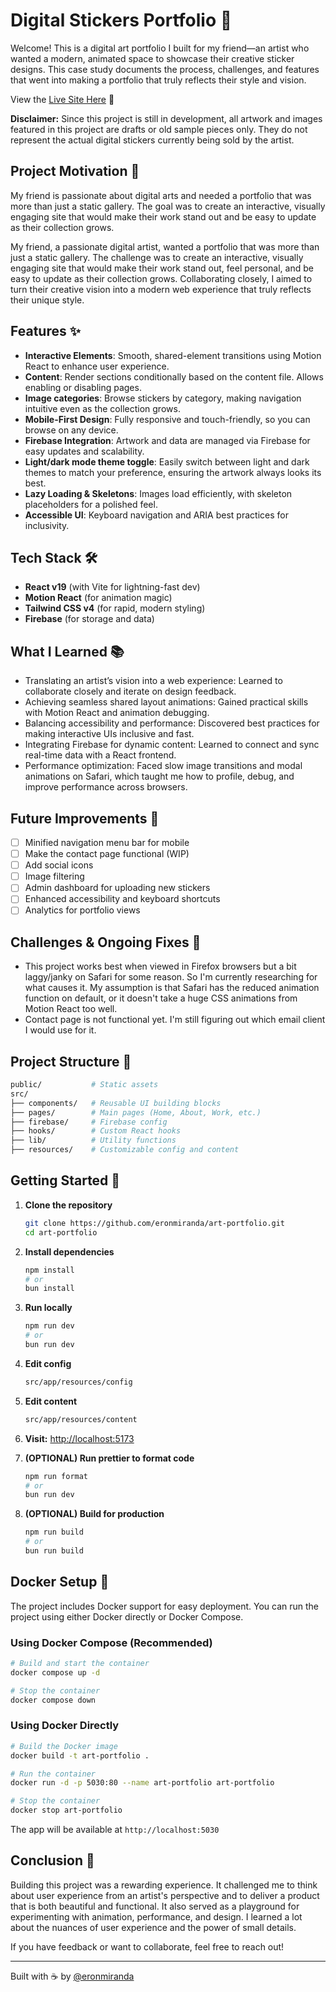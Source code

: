 # Digital Stickers Portfolio 🎨

Welcome! This is a digital art portfolio I built for my friend—an artist who wanted a modern, animated space to showcase their creative sticker designs. This case study documents the process, challenges, and features that went into making a portfolio that truly reflects their style and vision.

View the [Live Site Here](https://www.marave.ca) 🔗

**Disclaimer:** Since this project is still in development, all artwork and images featured in this project are drafts or old sample pieces only. They do not represent the actual digital stickers currently being sold by the artist.

## Project Motivation 🎯

My friend is passionate about digital arts and needed a portfolio that was more than just a static gallery. The goal was to create an interactive, visually engaging site that would make their work stand out and be easy to update as their collection grows.

My friend, a passionate digital artist, wanted a portfolio that was more than just a static gallery. The challenge was to create an interactive, visually engaging site that would make their work stand out, feel personal, and be easy to update as their collection grows. Collaborating closely, I aimed to turn their creative vision into a modern web experience that truly reflects their unique style.

## Features ✨

- **Interactive Elements**: Smooth, shared-element transitions using Motion React to enhance user experience.
- **Content**: Render sections conditionally based on the content file. Allows enabling or disabling pages.
- **Image categories**: Browse stickers by category, making navigation intuitive even as the collection grows.
- **Mobile-First Design**: Fully responsive and touch-friendly, so you can browse on any device.
- **Firebase Integration**: Artwork and data are managed via Firebase for easy updates and scalability.
- **Light/dark mode theme toggle**: Easily switch between light and dark themes to match your preference, ensuring the artwork always looks its best.
- **Lazy Loading & Skeletons**: Images load efficiently, with skeleton placeholders for a polished feel.
- **Accessible UI**: Keyboard navigation and ARIA best practices for inclusivity.

## Tech Stack 🛠️

- **React v19** (with Vite for lightning-fast dev)
- **Motion React** (for animation magic)
- **Tailwind CSS v4** (for rapid, modern styling)
- **Firebase** (for storage and data)

## What I Learned 📚

- Translating an artist’s vision into a web experience: Learned to collaborate closely and iterate on design feedback.
- Achieving seamless shared layout animations: Gained practical skills with Motion React and animation debugging.
- Balancing accessibility and performance: Discovered best practices for making interactive UIs inclusive and fast.
- Integrating Firebase for dynamic content: Learned to connect and sync real-time data with a React frontend.
- Performance optimization: Faced slow image transitions and modal animations on Safari, which taught me how to profile, debug, and improve performance across browsers.

## Future Improvements 🚧

- [ ] Minified navigation menu bar for mobile
- [ ] Make the contact page functional (WIP)
- [ ] Add social icons
- [ ] Image filtering
- [ ] Admin dashboard for uploading new stickers
- [ ] Enhanced accessibility and keyboard shortcuts
- [ ] Analytics for portfolio views

## Challenges & Ongoing Fixes 🐞

- This project works best when viewed in Firefox browsers but a bit laggy/janky on Safari for some reason. So I'm currently researching for what causes it. My assumption is that Safari has the reduced animation function on default, or it doesn't take a huge CSS animations from Motion React too well.
- Contact page is not functional yet. I'm still figuring out which email client I would use for it.

## Project Structure 📁

```sh
public/           # Static assets
src/
├── components/   # Reusable UI building blocks
├── pages/        # Main pages (Home, About, Work, etc.)
├── firebase/     # Firebase config
├── hooks/        # Custom React hooks
├── lib/          # Utility functions
├── resources/    # Customizable config and content
```

## Getting Started 🚀

1. **Clone the repository**

   ```sh
   git clone https://github.com/eronmiranda/art-portfolio.git
   cd art-portfolio
   ```

2. **Install dependencies**

   ```sh
   npm install
   # or
   bun install
   ```

3. **Run locally**

   ```sh
   npm run dev
   # or
   bun run dev
   ```

4. **Edit config**

   ```sh
   src/app/resources/config
   ```

5. **Edit content**

   ```sh
   src/app/resources/content
   ```

6. **Visit:** [http://localhost:5173](http://localhost:5173)

7. **(OPTIONAL) Run prettier to format code**

   ```sh
   npm run format
   # or
   bun run dev
   ```

8. **(OPTIONAL) Build for production**

   ```sh
   npm run build
   # or
   bun run build
   ```

## Docker Setup 🐳

The project includes Docker support for easy deployment. You can run the project using either Docker directly or Docker Compose.

### Using Docker Compose (Recommended)

```sh
# Build and start the container
docker compose up -d

# Stop the container
docker compose down
```

### Using Docker Directly

```sh
# Build the Docker image
docker build -t art-portfolio .

# Run the container
docker run -d -p 5030:80 --name art-portfolio art-portfolio

# Stop the container
docker stop art-portfolio
```

The app will be available at `http://localhost:5030`

## Conclusion 💬

Building this project was a rewarding experience. It challenged me to think about user experience from an artist's perspective and to deliver a product that is both beautiful and functional. It also served as a playground for experimenting with animation, performance, and design. I learned a lot about the nuances of user experience and the power of small details.

If you have feedback or want to collaborate, feel free to reach out!

---

Built with ☕️ by [@eronmiranda](https://github.com/eronmiranda)
